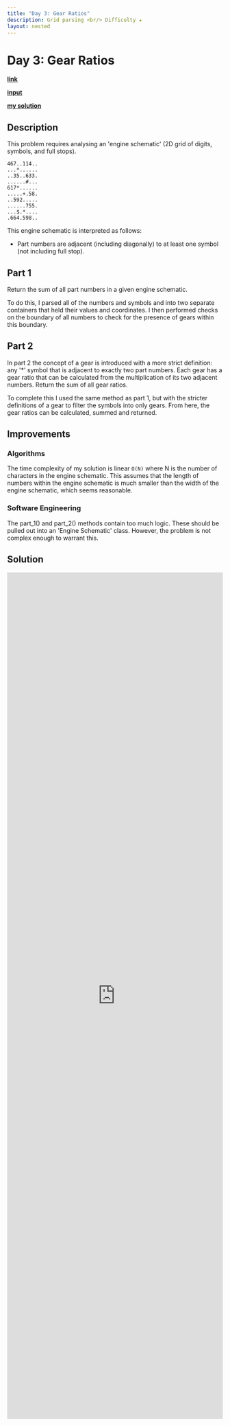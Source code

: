 ```yaml
---
title: "Day 3: Gear Ratios"
description: Grid parsing <br/> Difficulty ★
layout: nested
---
```


# Day 3: Gear Ratios

[**link**](https://adventofcode.com/2023/day/3)

[**input**](https://github.com/olisheldon/AdventOfCode23/blob/main/data/day3.txt)

[**my solution**](https://github.com/olisheldon/AdventOfCode23/blob/main/day3.py)

## Description

This problem requires analysing an 'engine schematic' (2D grid of digits, symbols, and full stops).

```
467..114..
...*......
..35..633.
......#...
617*......
.....+.58.
..592.....
......755.
...$.*....
.664.598..
```

This engine schematic is interpreted as follows:

 - Part numbers are adjacent (including diagonally) to at least one symbol (not including full stop).

## Part 1

Return the sum of all part numbers in a given engine schematic.

To do this, I parsed all of the numbers and symbols and into two separate containers that held their values and coordinates. I then performed checks on the boundary of all numbers to check for the presence of gears within this boundary.

## Part 2

In part 2 the concept of a gear is introduced with a more strict definition: any '*' symbol that is adjacent to exactly two part numbers. Each gear has a gear ratio that can be calculated from the multiplication of its two adjacent numbers. Return the sum of all gear ratios.

To complete this I used the same method as part 1, but with the stricter definitions of a gear to filter the symbols into only gears. From here, the gear ratios can be calculated, summed and returned.

## Improvements

### Algorithms

The time complexity of my solution is linear `O(N)` where N is the number of characters in the engine schematic. This assumes that the length of numbers within the engine schematic is much smaller than the width of the engine schematic, which seems reasonable.

### Software Engineering

The part_1() and part_2() methods contain too much logic. These should be pulled out into an 'Engine Schematic' class. However, the problem is not complex enough to warrant this.

## Solution

<div class="aside">
<iframe frameborder="0" scrolling="yes" style="width:100%; height:1972px;" allow="clipboard-write" src="https://emgithub.com/iframe.html?target=https%3A%2F%2Fgithub.com%2Folisheldon%2FAdventOfCode23%2Fblob%2Fmain%2Fday3.py&style=github-dark&type=code&showBorder=on&showLineNumbers=on&showCopy=on&fetchFromJsDelivr=on"></iframe>